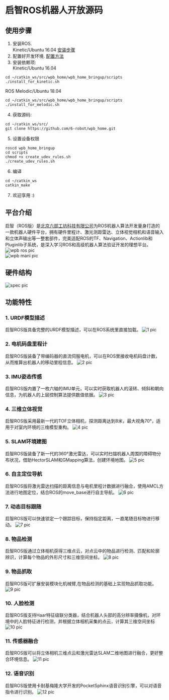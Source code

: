 # 启智ROS机器人开放源码

## 使用步骤

1. 安装ROS.  
Kinetic/Ubuntu 16.04 [安装步骤](http://wiki.ros.org/kinetic/Installation/Ubuntu)
2. 配置好开发环境. [配置方法](http://wiki.ros.org/ROS/Tutorials/InstallingandConfiguringROSEnvironment)
3. 安装依赖项:  
Kinetic/Ubuntu 16.04
```
cd ~/catkin_ws/src/wpb_home/wpb_home_bringup/scripts
./install_for_kinetic.sh
```
ROS Melodic/Ubuntu 18.04
```
cd ~/catkin_ws/src/wpb_home/wpb_home_bringup/scripts
./install_for_melodic.sh
```
4. 获取源码:
```
cd ~/catkin_ws/src/
git clone https://github.com/6-robot/wpb_home.git
```
5. 设置设备权限
```
roscd wpb_home_bringup
cd scripts
chmod +x create_udev_rules.sh
./create_udev_rules.sh 
```
6. 编译
```
cd ~/catkin_ws
catkin_make
```
7. 欢迎享用 :)

## 平台介绍
启智（ROS版）是[北京六部工坊科技有限公司](http://www.6-robot.com)为ROS机器人算法开发量身打造的一款机器人硬件平台，拥有硬件里程计、激光测距雷达、立体视觉相机和语音输入和立体声输出等一整套部件，完美适配ROS的TF、Navigation、Actionlib和Pluginlib子系统，是深入学习ROS和高级机器人算法验证开发的理想平台。
![wpb ros pic](media/wpb_ros.jpg)  
![wpb mani pic](media/wpb_ros_mani.png)


## 硬件结构
![spec pic](media/wpb_ros_spec.jpg)


## 功能特性

### 1. URDF模型描述
启智ROS版具备完整的URDF模型描述，可以在ROS系统里直接加载。
![1 pic](media/mani_urdf.png)

### 2. 电机码盘里程计
启智ROS版装备了带编码器的直流伺服电机，可以在ROS里接收电机码盘计数，从而推算出机器人的移动里程信息。
![2 pic](media/odom.png)

### 3. IMU姿态传感
启智ROS版内置了一枚六轴的IMU单元，可以实时获取机器人的滚转、倾斜和朝向信息，为机器人的上层控制算法提供数值依据。
![3 pic](media/imu.png)

### 4. 三维立体视觉
启智ROS版采用最新一代的TOF立体相机，探测距离达到8米，最大视角70°，适用于对室内环境的三维模型重构。
![4 pic](media/3d_vision.png)

### 5. SLAM环境建图
启智ROS版装备了新一代的360°激光雷达，可以实时扫描机器人周围的障碍物分布状况，借助HectorSLAM和GMapping算法，创建环境地图。
![5 pic](media/slam.png)

### 6. 自主定位导航
启智ROS版将激光雷达扫描的距离信息与电机里程计数据进行融合，使用AMCL方法进行地图定位，结合ROS的move_base进行自主导航。
![6 pic](media/navigation.png)

### 7. 动态目标跟随
启智ROS版可以快速锁定一个跟踪目标，保持指定距离，一直尾随目标物进行移动。
![7 pic](media/following.png)

### 8. 物品检测
启智ROS版通过立体相机获得三维点云，对点云中的物品进行检测、匹配和轮廓辨识，计算每个物品的外形尺寸和三维空间坐标。
![8 pic](media/object_detect.png)

### 9. 物品抓取
启智ROS版可扩展安装模块化机械臂,在物品检测的基础上实现物品抓取功能。
![9 pic](media/mani_grab.png)

### 10. 人脸检测
启智ROS版支持Haar特征级联分类器，结合机器人头部的高分辨率摄像机，对环境中的人脸特征进行检测，并根据立体相机采集的点云，计算其三维空间坐标
![10 pic](media/face_detect.png)

### 11. 传感器融合
启智ROS版可以将立体相机三维点云和激光雷达SLAM二维地图进行融合，更好整合环境信息。
![11 pic](media/map.png)

### 12. 语音识别
启智ROS版使用卡耐基梅隆大学开发的PocketSphinx语音识别引擎，可以对语音指令进行识别。
![12 pic](media/sr.png)

